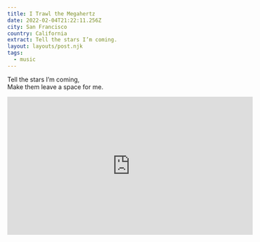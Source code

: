 ```yaml
---
title: I Trawl the Megahertz
date: 2022-02-04T21:22:11.256Z
city: San Francisco
country: California
extract: Tell the stars I’m coming.
layout: layouts/post.njk
tags:
  - music
---
```


Tell the stars I’m coming, <br/>
Make them leave a space for me.

<iframe width="560" height="315" src="https://www.youtube.com/embed/R9982wYPPm0" title="YouTube video player" frameborder="0" allow="accelerometer; autoplay; clipboard-write; encrypted-media; gyroscope; picture-in-picture" allowfullscreen></iframe>
